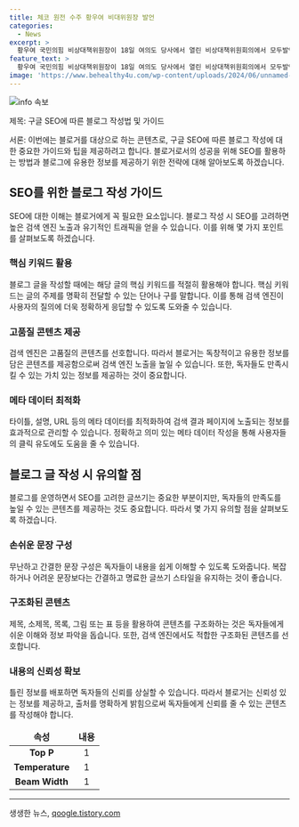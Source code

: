 ```yaml
---
title: 체코 원전 수주 황우여 비대위원장 발언
categories:
  - News
excerpt: >
  황우여 국민의힘 비상대책위원장이 18일 여의도 당사에서 열린 비상대책위원회의에서 모두발언을 하며 화제를 모으고 있다.
feature_text: >
  황우여 국민의힘 비상대책위원장이 18일 여의도 당사에서 열린 비상대책위원회의에서 모두발언을 하며 화제를 모으고 있다.
image: 'https://www.behealthy4u.com/wp-content/uploads/2024/06/unnamed-file.png'
---
```


<p><img src="https://www.behealthy4u.com/wp-content/uploads/2024/06/unnamed-file.png" alt="info 속보" /></p>

<p>제목: 구글 SEO에 따른 블로그 작성법 및 가이드</p>

<p>서론:
이번에는 블로거를 대상으로 하는 콘텐츠로, 구글 SEO에 따른 블로그 작성에 대한 중요한 가이드와 팁을 제공하려고 합니다. 블로거로서의 성공을 위해 SEO를 활용하는 방법과 블로그에 유용한 정보를 제공하기 위한 전략에 대해 알아보도록 하겠습니다.</p>

<h2 data-ke-size="size26">SEO를 위한 블로그 작성 가이드</h2>

<p data-ke-size="size16">SEO에 대한 이해는 블로거에게 꼭 필요한 요소입니다. 블로그 작성 시 SEO를 고려하면 높은 검색 엔진 노출과 유기적인 트래픽을 얻을 수 있습니다. 이를 위해 몇 가지 포인트를 살펴보도록 하겠습니다.</p>

<h3>핵심 키워드 활용</h3>

<p data-ke-size="size16">블로그 글을 작성할 때에는 해당 글의 핵심 키워드를 적절히 활용해야 합니다. 핵심 키워드는 글의 주제를 명확히 전달할 수 있는 단어나 구를 말합니다. 이를 통해 검색 엔진이 사용자의 질의에 더욱 정확하게 응답할 수 있도록 도와줄 수 있습니다.</p>

<h3>고품질 콘텐츠 제공</h3>

<p data-ke-size="size16">검색 엔진은 고품질의 콘텐츠를 선호합니다. 따라서 블로거는 독창적이고 유용한 정보를 담은 콘텐츠를 제공함으로써 검색 엔진 노출을 높일 수 있습니다. 또한, 독자들도 만족시킬 수 있는 가치 있는 정보를 제공하는 것이 중요합니다.</p>

<h3>메타 데이터 최적화</h3>

<p data-ke-size="size16">타이틀, 설명, URL 등의 메타 데이터를 최적화하여 검색 결과 페이지에 노출되는 정보를 효과적으로 관리할 수 있습니다. 정확하고 의미 있는 메타 데이터 작성을 통해 사용자들의 클릭 유도에도 도움을 줄 수 있습니다.</p>

<h2 data-ke-size="size26">블로그 글 작성 시 유의할 점</h2>

<p data-ke-size="size16">블로그를 운영하면서 SEO를 고려한 글쓰기는 중요한 부분이지만, 독자들의 만족도를 높일 수 있는 콘텐츠를 제공하는 것도 중요합니다. 따라서 몇 가지 유의할 점을 살펴보도록 하겠습니다.</p>

<h3>손쉬운 문장 구성</h3>

<p data-ke-size="size16">무난하고 간결한 문장 구성은 독자들이 내용을 쉽게 이해할 수 있도록 도와줍니다. 복잡하거나 어려운 문장보다는 간결하고 명료한 글쓰기 스타일을 유지하는 것이 좋습니다.</p>

<h3>구조화된 콘텐츠</h3>

<p data-ke-size="size16">제목, 소제목, 목록, 그림 또는 표 등을 활용하여 콘텐츠를 구조화하는 것은 독자들에게 쉬운 이해와 정보 파악을 돕습니다. 또한, 검색 엔진에서도 적합한 구조화된 콘텐츠를 선호합니다.</p>

<h3>내용의 신뢰성 확보</h3>

<p data-ke-size="size16">틀린 정보를 배포하면 독자들의 신뢰를 상실할 수 있습니다. 따라서 블로거는 신뢰성 있는 정보를 제공하고, 출처를 명확하게 밝힘으로써 독자들에게 신뢰를 줄 수 있는 콘텐츠를 작성해야 합니다.</p>

<table>
    <thead>
        <tr>
            <td style="text-align: center; height: 17px;"><b>속성</b></td>
            <td style="text-align: center; height: 17px;"><b>내용</b></td>
        </tr>
    </thead>
    <tbody>
        <tr>
            <td style="text-align: center; height: 17px;"><b>Top P</b></td>
            <td style="text-align: center; height: 17px;">1</td>
        </tr>
        <tr>
            <td style="text-align: center; height: 17px;"><b>Temperature</b></td>
            <td style="text-align: center; height: 17px;">1</td>
        </tr>
        <tr>
            <td style="text-align: center; height: 17px;"><b>Beam Width</b></td>
            <td style="text-align: center; height: 17px;">1</td>
        </tr>
   </tbody>
</table>

<hr>
생생한 뉴스, <a href="https://qoogle.tistory.com" rel="dofollow">qoogle.tistory.com</a>


